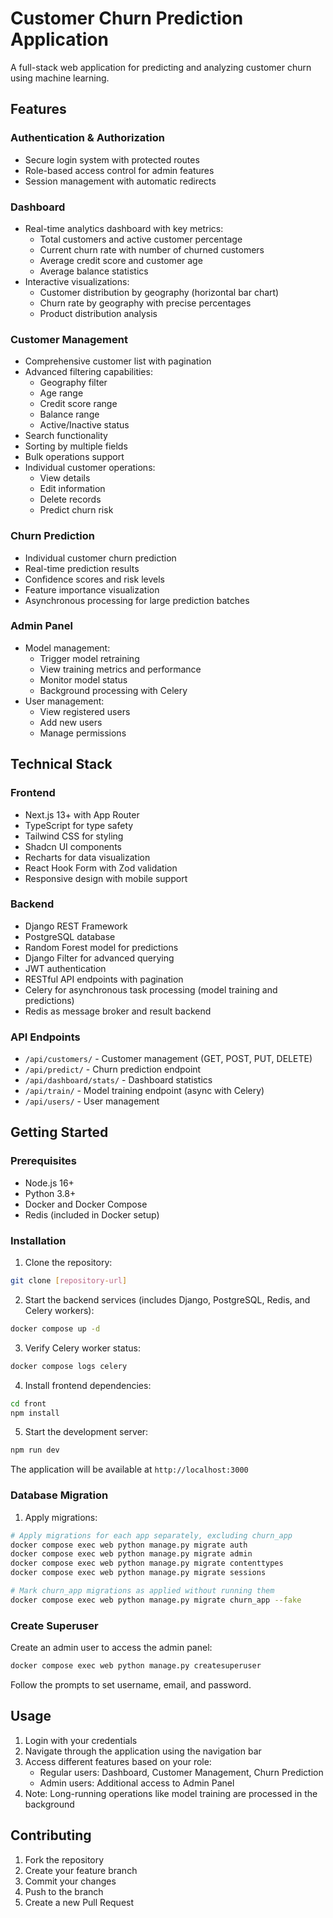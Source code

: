 # Customer Churn Prediction Application

A full-stack web application for predicting and analyzing customer churn using machine learning.

## Features

### Authentication & Authorization
- Secure login system with protected routes
- Role-based access control for admin features
- Session management with automatic redirects

### Dashboard
- Real-time analytics dashboard with key metrics:
  - Total customers and active customer percentage
  - Current churn rate with number of churned customers
  - Average credit score and customer age
  - Average balance statistics
- Interactive visualizations:
  - Customer distribution by geography (horizontal bar chart)
  - Churn rate by geography with precise percentages
  - Product distribution analysis

### Customer Management
- Comprehensive customer list with pagination
- Advanced filtering capabilities:
  - Geography filter
  - Age range
  - Credit score range
  - Balance range
  - Active/Inactive status
- Search functionality
- Sorting by multiple fields
- Bulk operations support
- Individual customer operations:
  - View details
  - Edit information
  - Delete records
  - Predict churn risk

### Churn Prediction
- Individual customer churn prediction
- Real-time prediction results
- Confidence scores and risk levels
- Feature importance visualization
- Asynchronous processing for large prediction batches

### Admin Panel
- Model management:
  - Trigger model retraining
  - View training metrics and performance
  - Monitor model status
  - Background processing with Celery
- User management:
  - View registered users
  - Add new users
  - Manage permissions

## Technical Stack

### Frontend
- Next.js 13+ with App Router
- TypeScript for type safety
- Tailwind CSS for styling
- Shadcn UI components
- Recharts for data visualization
- React Hook Form with Zod validation
- Responsive design with mobile support

### Backend
- Django REST Framework
- PostgreSQL database
- Random Forest model for predictions
- Django Filter for advanced querying
- JWT authentication
- RESTful API endpoints with pagination
- Celery for asynchronous task processing (model training and predictions)
- Redis as message broker and result backend

### API Endpoints
- `/api/customers/` - Customer management (GET, POST, PUT, DELETE)
- `/api/predict/` - Churn prediction endpoint
- `/api/dashboard/stats/` - Dashboard statistics
- `/api/train/` - Model training endpoint (async with Celery)
- `/api/users/` - User management

## Getting Started

### Prerequisites
- Node.js 16+
- Python 3.8+
- Docker and Docker Compose
- Redis (included in Docker setup)

### Installation

1. Clone the repository:
```bash
git clone [repository-url]
```

2. Start the backend services (includes Django, PostgreSQL, Redis, and Celery workers):
```bash
docker compose up -d
```

3. Verify Celery worker status:
```bash
docker compose logs celery
```

4. Install frontend dependencies:
```bash
cd front
npm install
```

5. Start the development server:
```bash
npm run dev
```

The application will be available at `http://localhost:3000`

### Database Migration

1. Apply migrations:
```bash
# Apply migrations for each app separately, excluding churn_app
docker compose exec web python manage.py migrate auth
docker compose exec web python manage.py migrate admin
docker compose exec web python manage.py migrate contenttypes
docker compose exec web python manage.py migrate sessions

# Mark churn_app migrations as applied without running them
docker compose exec web python manage.py migrate churn_app --fake
```

### Create Superuser

Create an admin user to access the admin panel:
```bash
docker compose exec web python manage.py createsuperuser
```
Follow the prompts to set username, email, and password.

## Usage

1. Login with your credentials
2. Navigate through the application using the navigation bar
3. Access different features based on your role:
   - Regular users: Dashboard, Customer Management, Churn Prediction
   - Admin users: Additional access to Admin Panel
4. Note: Long-running operations like model training are processed in the background

## Contributing

1. Fork the repository
2. Create your feature branch
3. Commit your changes
4. Push to the branch
5. Create a new Pull Request